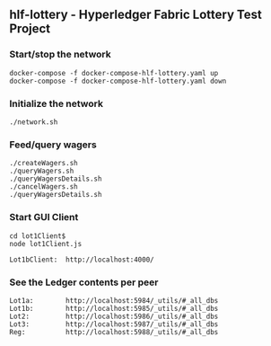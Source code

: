 ## hlf-lottery - Hyperledger Fabric Lottery Test Project

### Start/stop the network
```
docker-compose -f docker-compose-hlf-lottery.yaml up
docker-compose -f docker-compose-hlf-lottery.yaml down
```

### Initialize the network
```
./network.sh
```

### Feed/query wagers
```
./createWagers.sh
./queryWagers.sh
./queryWagersDetails.sh
./cancelWagers.sh
./queryWagersDetails.sh
```

### Start GUI Client
```
cd lot1Client$ 
node lot1Client.js

Lot1bClient:  http://localhost:4000/
```

### See the Ledger contents per peer
```
Lot1a:        http://localhost:5984/_utils/#_all_dbs
Lot1b:        http://localhost:5985/_utils/#_all_dbs
Lot2:         http://localhost:5986/_utils/#_all_dbs
Lot3:         http://localhost:5987/_utils/#_all_dbs
Reg:          http://localhost:5988/_utils/#_all_dbs

```
